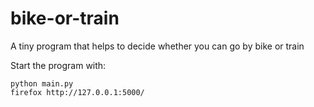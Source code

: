 bike-or-train
=============

A tiny program that helps to decide whether you can go by bike or train


Start the program with:

    python main.py
    firefox http://127.0.0.1:5000/
